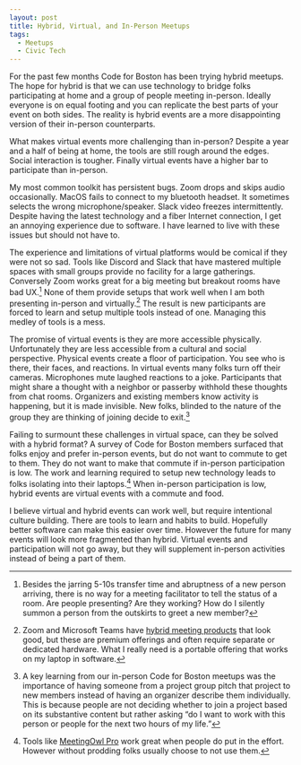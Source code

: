 ```yaml
---
layout: post
title: Hybrid, Virtual, and In-Person Meetups
tags:
  - Meetups
  - Civic Tech
---
```

For the past few months Code for Boston has been trying hybrid meetups. The hope for hybrid is that we can use technology to bridge folks participating at home and a group of people meeting in-person. Ideally everyone is on equal footing and you can replicate the best parts of your event on both sides. The reality is hybrid events are a more disappointing version of their in-person counterparts.

What makes virtual events more challenging than in-person? Despite a year and a half of being at home, the tools are still rough around the edges. Social interaction is tougher. Finally virtual events have a higher bar to participate than in-person.

My most common toolkit has persistent bugs. Zoom drops and skips audio occasionally. MacOS fails to connect to my bluetooth headset. It sometimes selects the wrong microphone/speaker. Slack video freezes intermittently. Despite having the latest technology and a fiber Internet connection, I get an annoying experience due to software. I have learned to live with these issues but should not have to.

The experience and limitations of virtual platforms would be comical if they were not so sad. Tools like Discord and Slack that have mastered multiple spaces with small groups provide no facility for a large gatherings. Conversely Zoom works great for a big meeting but breakout rooms have bad UX.[^1] None of them provide setups that work well when I am both presenting in-person and virtually.[^2] The result is new participants are forced to learn and setup multiple tools instead of one. Managing this medley of tools is a mess.

The promise of virtual events is they are more accessible physically. Unfortunately they are less accessible from a cultural and social perspective. Physical events create a floor of participation. You see who is there, their faces, and reactions. In virtual events many folks turn off their cameras. Microphones mute laughed reactions to a joke. Participants that might share a thought with a neighbor or passerby withhold these thoughts from chat rooms. Organizers and existing members know activity is happening, but it is made invisible. New folks, blinded to the nature of the group they are thinking of joining decide to exit.[^3]

Failing to surmount these challenges in virtual space, can they be solved with a hybrid format? A survey of Code for Boston members surfaced that folks enjoy and prefer in-person events, but do not want to commute to get to them. They do not want to make that commute if in-person participation is low. The work and learning required to setup new technology leads to folks isolating into their laptops.[^4] When in-person participation is low, hybrid events are virtual events with a commute and food.

I believe virtual and hybrid events can work well, but require intentional culture building. There are tools to learn and habits to build. Hopefully better software can make this easier over time. However the future for many events will look more fragmented than hybrid. Virtual events and participation will not go away, but they will supplement in-person activities instead of being a part of them.

[^1]: Besides the jarring 5-10s transfer time and abruptness of a new person arriving, there is no way for a meeting facilitator to tell the status of a room. Are people presenting? Are they working? How do I silently summon a person from the outskirts to greet a new member?
[^2]: Zoom and Microsoft Teams have [hybrid meeting products](https://zoom.us/hardware?lang=zh-tw) that look good, but these are premium offerings and often require separate or dedicated hardware. What I really need is a portable offering that works on my laptop in software.
[^3]: A key learning from our in-person Code for Boston meetups was the importance of having someone from a project group pitch that project to new members instead of having an organizer describe them individually. This is because people are not deciding whether to join a project based on its substantive content but rather asking “do I want to work with this person or people for the next two hours of my life.”
[^4]: Tools like [MeetingOwl Pro](https://owllabs.com/) work great when people do put in the effort. However without prodding folks usually choose to not use them.